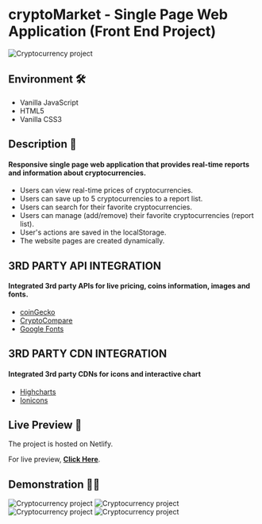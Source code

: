 # cryptoMarket - Single Page Web Application (Front End Project)

<img src="https://i.imgur.com/ZUS7lvt.png" alt="Cryptocurrency project">

## Environment 🛠️
* Vanilla JavaScript
* HTML5
* Vanilla CSS3

## Description 📝
#### Responsive single page web application that provides real-time reports and information about cryptocurrencies.
- Users can view real-time prices of cryptocurrencies.
- Users can save up to 5 cryptocurrencies to a report list.
- Users can search for their favorite cryptocurrencies.
- Users can manage (add/remove) their favorite cryptocurrencies (report list).
- User's actions are saved in the localStorage.
- The website pages are created dynamically.

## 3RD PARTY API INTEGRATION
#### Integrated 3rd party APIs for live pricing, coins information, images and fonts.

- <a href="https://www.coingecko.com/en/api#/">coinGecko</a>
- <a href="https://min-api.cryptocompare.com/">CryptoCompare</a>
- <a href="https://fonts.google.com/">Google Fonts</a>

## 3RD PARTY CDN INTEGRATION
#### Integrated 3rd party CDNs for icons and interactive chart

- <a href="https://www.highcharts.com/">Highcharts</a>
- <a href="https://ionicons.com/">Ionicons</a>

## Live Preview 🔗
The project is hosted on Netlify.

For live preview, <strong><a href="https://cryptomarketproject.netlify.app/index.html">Click Here</a></strong>.

## Demonstration 🤹‍♂️
<img src="https://s2.gifyu.com/images/ezgif-7-88cc998fc13e.gif" alt="Cryptocurrency project">

<img src="https://s2.gifyu.com/images/ezgif-7-332671a52880.gif" alt="Cryptocurrency project">

<img src="https://s2.gifyu.com/images/ezgif-7-42db81636422.gif" alt="Cryptocurrency project">

<img src="https://s2.gifyu.com/images/ezgif-7-e586837d7978.gif" alt="Cryptocurrency project">
